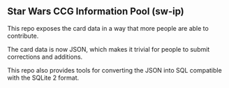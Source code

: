 ## Star Wars CCG Information Pool (sw-ip)

This repo exposes the card data in a way that more people are able to contribute.

The card data is now JSON, which makes it trivial for people to submit corrections and additions.

This repo also provides tools for converting the JSON into SQL compatible with the SQLite 2 format.


